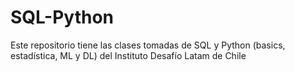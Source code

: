 # SQL-Python
Este repositorio tiene las clases tomadas de SQL y Python (basics, estadística, ML y DL) del Instituto Desafío Latam de Chile
